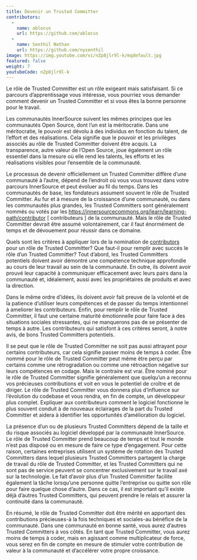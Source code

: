 ```yaml
---
title: Devenir un Trusted Committer
contributors:
  - 
    name: ablocus
    url: https://github.com/ablocus
  - 
    name: Senthil Nathan
    url: https://github.com/nysenthil
image: https://img.youtube.com/vi/nZp8jlr9l-k/mqdefault.jpg
featured: false
weight: 7
youtubeCode: nZp8jlr9l-k
---
```


<div class="paragraph">
<p>Le rôle de Trusted Committer est un rôle exigeant mais satisfaisant. Si ce parcours d&#8217;apprentissage vous intéresse, vous pourriez vous demander comment devenir un Trusted Committer et si vous êtes la bonne personne pour le travail.</p>
</div>
<div class="paragraph">
<p>Les communautés InnerSource suivent les mêmes principes que les communautés Open Source, dont l&#8217;un est la méritocratie. Dans une méritocratie, le pouvoir est dévolu à des individus en fonction du talent, de l&#8217;effort et des réalisations. Cela signifie que le pouvoir et les privilèges associés au rôle de Trusted Committer doivent être acquis. La transparence, autre valeur de l&#8217;Open Source, joue également un rôle essentiel dans la mesure où elle rend les talents, les efforts et les réalisations visibles pour l&#8217;ensemble de la communauté.</p>
</div>
<div class="paragraph">
<p>Le processus de devenir officiellement un Trusted Committer diffère d&#8217;une communauté à l&#8217;autre, dépend de l&#8217;endroit où vous vous trouvez dans votre parcours InnerSource et peut évoluer au fil du temps. Dans les communautés de base, les fondateurs assument souvent le rôle de Trusted Committer. Au fur et à mesure de la croissance d&#8217;une communauté, ou dans les communautés plus grandes, les Trusted Committers sont généralement nommés ou votés par les <a href="https://innersourcecommons.org/learn/learning-path/contributor" class="bare">https://innersourcecommons.org/learn/learning-path/contributor</a> [ contributeurs ] de la communauté. Mais le rôle de Trusted Committer devrait être assumé volontairement, car il faut énormément de temps et de dévouement pour réussir dans ce domaine.</p>
</div>
<div class="paragraph">
<p>Quels sont les critères à appliquer lors de la nomination de <a href="https://innersourcecommons.org/learn/learning-path/contributor">contributors</a> pour un rôle de Trusted Committer? Que faut-il pour remplir avec succès le rôle d&#8217;un Trusted Committer? Tout d&#8217;abord, les Trusted Committers potentiels doivent avoir démontré une compétence technique approfondie au cours de leur travail au sein de la communauté. En outre, ils doivent avoir prouvé leur capacité à communiquer efficacement avec leurs pairs dans la communauté et, idéalement, aussi avec les propriétaires de produits et avec la direction.</p>
</div>
<div class="paragraph">
<p>Dans le même ordre d&#8217;idées, ils doivent avoir fait preuve de la volonté et de la patience d&#8217;utiliser leurs compétences et de passer du temps intentionnel à ameliorer les contributeurs. Enfin, pour remplir le rôle de Trusted Committer, il faut une certaine maturité émotionnelle pour faire face à des situations sociales stressantes, qui ne manquerons pas de se présenter de temps à autre. Les contributeurs qui satisfont à ces critères seront, à notre avis, de bons Trusted Committers potentiels.</p>
</div>
<div class="paragraph">
<p>Il se peut que le rôle de Trusted Committer ne soit pas aussi attrayant pour certains contributeurs, car cela signifie passer moins de temps à coder. Être nommé pour le rôle de Trusted Committer peut même être perçu par certains comme une rétrogradation ou comme une rétroaction négative sur leurs compétences en codage. Mais le contraire est vrai. Être nominé pour le rôle de Trusted Committer signifie généralement que quelqu&#8217;un a reconnu vos précieuses contributions et voit en vous le potentiel de croître et de diriger. Le rôle de Trusted Committer vous donnera plus d&#8217;influence sur l&#8217;évolution du codebase et vous rendra, en fin de compte, un développeur plus complet. Expliquer aux contributeurs comment le logiciel fonctionne le plus souvent conduit à de nouveaux éclairages de la part du Trusted Committer et aidera à identifier les opportunités d&#8217;amélioration du logiciel.</p>
</div>
<div class="paragraph">
<p>La présence d&#8217;un ou de plusieurs Trusted Committers dépend de la taille et du risque associés au logiciel développé par la communauté InnerSource. Le rôle de Trusted Committer prend beaucoup de temps et tout le monde n&#8217;est pas disposé ou en mesure de faire ce type d&#8217;engagement. Pour cette raison, certaines entreprises utilisent un système de rotation des Trusted Committers dans lequel plusieurs Trusted Committers partagent la charge de travail du rôle de Trusted Committer, et les Trusted Committers qui ne sont pas de service peuvent se concentrer exclusivement sur le travail axé sur la technologie. Le fait d&#8217;avoir plus d&#8217;un Trusted Committer facilite également la tâche lorsqu&#8217;une personne quitte l&#8217;entreprise ou quitte son rôle pour faire quelque chose d&#8217;autre. Dans ce cas, il est important qu&#8217;il existe déjà d&#8217;autres Trusted Committers, qui peuvent prendre le relais et assurer la continuité dans la communauté.</p>
</div>
<div class="paragraph">
<p>En résumé, le rôle de Trusted Committer doit être mérité en apportant des contributions précieuses-à la fois techniques et sociales-au bénéfice de la communauté. Dans une communauté en bonne santé, vous aurez d&#8217;autres Trusted Committers à vos côtés. En tant que Trusted Committer, vous aurez moins de temps à coder, mais en agissant comme multiplicateur de force, vous serez en fin de compte en mesure de stimuler votre contribution de valeur à la communauté et d&#8217;accélérer votre propre croissance.</p>
</div>
<!--- This file autogenerated from https://github.com/InnerSourceCommons/InnerSourceLearningPath/blob/main/scripts -->